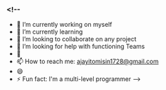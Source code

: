 ### <!--

- 🔭 I’m currently working on myself
- 🌱 I’m currently learning 
- 👯 I’m looking to collaborate on any project 
- 🤔 I’m looking for help with functioning  Teams 
- 💬 
- 📫 How to reach me: ajayitomisin1728@gmail.com
- 😄
- ⚡ Fun fact: I'm a multi-level programmer
-->
